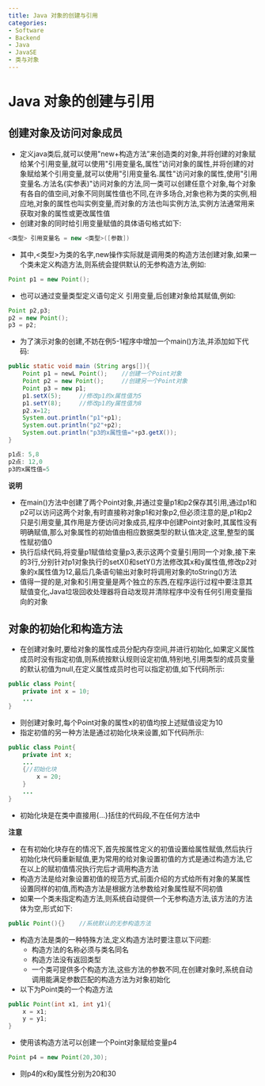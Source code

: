 ```yaml
---
title: Java 对象的创建与引用
categories:
- Software
- Backend
- Java
- JavaSE
- 类与对象
---
```

# Java 对象的创建与引用

## 创建对象及访问对象成员

- 定义java类后,就可以使用"new+构造方法”来创造类的对象,并将创建的对象赋给某个引用变量,就可以使用"引用变量名,属性”访问对象的属性,并将创建的对象赋给某个引用变量,就可以使用"引用变量名.属性"访问对象的属性,使用"引用变量名.方法名(实参表)"访问对象的方法,同一类可以创建任意个对象,每个对象有各自的值空间,对象不同则属性值也不同,在许多场合,对象也称为类的实例,相应地,对象的属性也叫实例变量,而对象的方法也叫实例方法,实例方法通常用来获取对象的属性或更改属性值
- 创建对象的同时给引用变量赋值的具体语句格式如下:

```java
<类型> 引用变量名 = new <类型>([参数])
```

- 其中,<类型>为类的名字,new操作实际就是调用类的构造方法创建对象,如果一个类未定义构造方法,则系统会提供默认的无参构造方法,例如:

```java
Point p1 = new Point();
```

- 也可以通过变量类型定义语句定义 引用变量,后创建对象给其赋值,例如:

```java
Point p2,p3;
p2 = new Point();
p3 = p2;
```

- 为了演示对象的创建,不妨在例5-1程序中增加一个main()方法,并添加如下代码:

```java
public static void main (String args[]){
    Point p1 = newL Point();	//创建一个Point对象
    Point p2 = new Point();		//创建另一个Point对象
    Point p3 = new p1;
    p1.setX(5);		//修改p1的x属性值为5
    p1.setY(8);		//修改p1的y属性值为8
    p2.x=12;	
    System.out.println("p1"+p1);
    System.out.println("p2"+p2);
    System.out.println("p3的x属性值="+p3.getX());
}

p1点: 5,8
p2点: 12,0
p3的x属性值=5
```

**说明**

- 在main()方法中创建了两个Point对象,并通过变量p1和p2保存其引用,通过p1和p2可以访问这两个对象,有时直接称对象p1和对象p2,但必须注意的是,p1和p2只是引用变量,其作用是方便访问对象成员,程序中创建Point对象时,其属性没有明确赋值,那么对象属性的初始值由相应数据类型的默认值决定,这里,整型的属性赋初值0
- 执行后续代码,将变量p1赋值给变量p3,表示这两个变量引用同一个对象,接下来的3行,分别针对p1对象执行的setX()和setY()方法修改其x和y属性值,修改p2对象的x属性值为12,最后几条语句输出对象时将调用对象的toString()方法
- 值得一提的是,对象和引用变量是两个独立的东西,在程序运行过程中要注意其赋值变化,Java垃圾回收处理器将自动发现并清除程序中没有任何引用变量指向的对象

## 对象的初始化和构造方法

- 在创建对象时,要给对象的属性成员分配内存空间,并进行初始化,如果定义属性成员时没有指定初值,则系统按默认规则设定初值,特别地,引用类型的成员变量的默认初值为null,在定义属性成员时也可以指定初值,如下代码所示:

```java
public class Point{
    private int x = 10;
    ...
}
```

- 则创建对象时,每个Point对象的属性x的初值均按上述赋值设定为10
- 指定初值的另一种方法是通过初始化块来设置,如下代码所示:

```java
public class Point{
    private int x;
    ...
    {//初始化块
        x = 20;
    }
    ...
}
```

- 初始化块是在类中直接用{...}括住的代码段,不在任何方法中

**注意**

- 在有初始化块存在的情况下,首先按属性定义的初值设置给属性赋值,然后执行初始化块代码重新赋值,更为常用的给对象设置初值的方式是通过构造方法,它在以上的赋初值情况执行完后才调用构造方法
- 构造方法是给对象设置初值的规范方式,前面介绍的方式给所有对象的某属性 设置同样的初值,而构造方法是根据方法参数给对象属性赋不同初值
- 如果一个类未指定构造方法,则系统自动提供一个无参构造方法,该方法的方法体为空,形式如下:

```java
public Point(){}	//系统默认的无参构造方法
```

- 构造方法是类的一种特殊方法,定义构造方法时要注意以下问题:
  - 构造方法的名称必须与类名同名
  - 构造方法没有返回类型
  - 一个类可提供多个构造方法,这些方法的参数不同,在创建对象时,系统自动调用能满足参数匹配的构造方法为对象初始化
- 以下为Point类的一个构造方法

```java
public Point(int x1, int y1){
    x = x1;
    y = y1;
}
```

- 使用该构造方法可以创建一个Point对象赋给变量p4

```java
Point p4 = new Point(20,30);
```

- 则p4的x和y属性分别为20和30